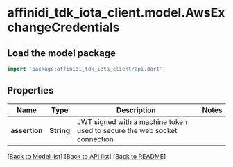 # affinidi_tdk_iota_client.model.AwsExchangeCredentials

## Load the model package

```dart
import 'package:affinidi_tdk_iota_client/api.dart';
```

## Properties

| Name          | Type       | Description                                                              | Notes |
| ------------- | ---------- | ------------------------------------------------------------------------ | ----- |
| **assertion** | **String** | JWT signed with a machine token used to secure the web socket connection |

[[Back to Model list]](../README.md#documentation-for-models) [[Back to API list]](../README.md#documentation-for-api-endpoints) [[Back to README]](../README.md)
